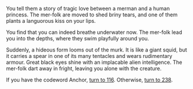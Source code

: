 You tell them a story of tragic love between a merman and a
human princess. The mer-folk are moved to shed briny tears,
and one of them plants a languorous kiss on your lips.

You find that you can indeed breathe underwater now. The
mer-folk lead you into the depths, where they swim playfully
around you.

Suddenly, a hideous form looms out of the murk. It is like a
giant squid, but it carries a spear in one of its many tentacles and
wears rudimentary armour. Great black eyes shine with an
implacable alien intelligence. The mer-folk dart away in fright,
leaving you alone with the creature.

If you have the codeword Anchor, [turn to 116](!require-codeword!anchor). Otherwise,
[turn to 238](238).
